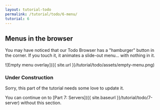 ```yaml
---
layout: tutorial-todo
permalink: /tutorial/todo/6-menu/
tutorial: 6
---
```


## Menus in the browser

You may have noticed that our Todo Browser has a "hamburger" button in the
corner. If you touch it, it animates a slide-out menu... with nothing in it.

![Empty menu overlay]({{ site.url }}/tutorial/todo/assets/empty-menu.png)

### Under Construction

Sorry, this part of the tutorial needs some love to update it.

You can continue on to [Part 7: Servers]({{ site.baseurl }}/tutorial/todo/7-server)
without this section.

<!--
Let's fill in the menu.

### Canned Queries

`foam.mlang.CannedQuery` is a model that combines an mLang query with a name.
mLangs are FOAM's query language, a companion to the DAO interface that
specifies queries in a generic, extensible way. Since it involves no parsing,
most injection errors are avoided by construction.

For details, see the [mLang guide]({{ site.baseurl }}/guides/mlang). This page
explains the basics, however.

### mLang basics

mLangs are a collection of global Javascript functions, spelled in all caps,
that essentially build the syntax tree for your expression.

For example, `EQ(MyModel.NAME, 'Jerry')` is a query that asserts the `name`
property of an object is exactly the string `'Jerry'`.

There are many more binary operations like this. You won't be surprised to find
`NE` (not equal), `LT`, `LTE`, `GT`, `GTE` for basic equality and comparison.

There are a few more interesting ones, like `CONTAINS` and `CONTAINS_IC`
(case-insensitive). `CONTAINS(MyModel.NAME, 'foo')` is essentially `this.name.indexOf('foo') != -1`.  If the right-hand argument is itself an array, `CONTAINS(a, [b1, b2])` is
true if *any* of `b1`, `b2`, etc. is in `a`.

mLangs support the usual boolean operations as well as comparison: `NOT(query)`,
`AND(q1, q2, q3, ...)`, `OR(q1, q2, q3, ...)`.

Finally, there are singleton queries `TRUE` and `FALSE` which always match, or
always fail to match.

### Properties on your models

FOAM attaches a static object to a model for each of its properties. These
are spelled with all caps, turning `camelCaseNames` to `CAMEL_CASE_NAMES`.

For our `Todo` model, then, we can use `Todo.TITLE` and `Todo.IS_COMPLETED`.

## Defining our canned queries

`BrowserConfig` accepts a DAO of `foam.mlang.CannedQuery` objects, and will list
these entries in the menu.

We want three canned queries:

- "Todo": `EQ(this.Todo.IS_COMPLETED, false)`
- "Done": `EQ(this.Todo.IS_COMPLETED, true)`
- "Everything": `TRUE`

Open up `TodoApp.js`.

First, add `foam.mlang.CannedQuery` to `requires`:
{% highlight js %}
requires: [
  'com.todo.model.Todo',
  'com.todo.u2.TodoCitationView',
  'foam.browser.BrowserConfigU2',
  'foam.dao.EasyDAO',
  'foam.mlang.CannedQuery',
],
{% endhighlight %}

Then expand the `factory` for `data`:

{% highlight js %}
{
  name: 'data',
  factory: function() {
    return this.BrowserConfigU2.create({
      model: this.Todo,
      dao: this.EasyDAO.create({
        model: this.Todo,
        daoType: 'LOCAL',
        cache: true,
        seqNo: true
      }),
      rowView: 'com.todo.u2.TodoCitationView'
      cannedQueryDAO: [
        this.CannedQuery.create({
          label: 'Todo',
          order: 1,
          expression: EQ(this.Todo.IS_COMPLETED, false)
        }),
        this.CannedQuery.create({
          label: 'Done',
          order: 2,
          expression: EQ(this.Todo.IS_COMPLETED, true)
        }),
        this.CannedQuery.create({
          label: 'Everything',
          order: 3,
          expression: TRUE
        }),
      ]
    });
  }
}
{% endhighlight %}

Note that arrays implement the DAO interface.

Now if you run the app and open the menu, you'll see that there are now three
entries, and that choosing one will close the menu and switch to viewing that
subset of the data.

![Alphabetical list]({{ site.url }}/tutorial/todo/assets/menu-alphabetical.png)

Note also that the entries are in alphabetical order, not the order we wrote
them in the file. Let's fix the order.


### Controlling canned query order

Canned queries can provide a `section` property, which groups them into
clusters. They can also provide an `order` property to specify the order within
each section, independently.

For our purposes here, we only have one group, so we'll just set `order` on each
query:
{% highlight js %}
cannedQueryDAO: [
  this.CannedQuery.create({
    label: 'Todo',
    order: 1,
    expression: EQ(this.Todo.IS_COMPLETED, false)
  }),
  this.CannedQuery.create({
    label: 'Done',
    order: 2,
    expression: EQ(this.Todo.IS_COMPLETED, true)
  }),
  this.CannedQuery.create({
    label: 'Everything',
    order: 3,
    expression: TRUE
  }),
]
{% endhighlight %}

And the result:

![Ordered list]({{ site.url }}/tutorial/todo/assets/menu-ordered.png)

## Next

You made it! That's the end of this basic introduction to programming in FOAM.

The surprisingly short [Part 7: Servers]({{site.baseurl}}/tutorial/todo/7-server)
expands this app by adding a server.
[Part 8: Authentication]({{site.baseurl}}/tutorial/todo/8-auth) adds authentication.

The [FOAM tutorial hub]({{ site.baseurl }}/tutorial/0-intro) has many other
places to go.

We also recommend you take a look at the [DAO User Guide]({{ site.url }}/guides/dao).
If you're wondering about reactivity and performance, see [Performance]({{ site.baseurl }}/performance).
-->
